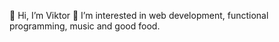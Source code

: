 👋 Hi, I’m Viktor
👀 I’m interested in web development, functional programming, music and good food.

<!---
vkoop/vkoop is a ✨ special ✨ repository because its `README.md` (this file) appears on your GitHub profile.
You can click the Preview link to take a look at your changes.
--->

